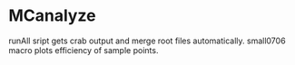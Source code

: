 # MCanalyze
runAll sript gets crab output and merge root files automatically.
small0706 macro plots efficiency of sample points.

